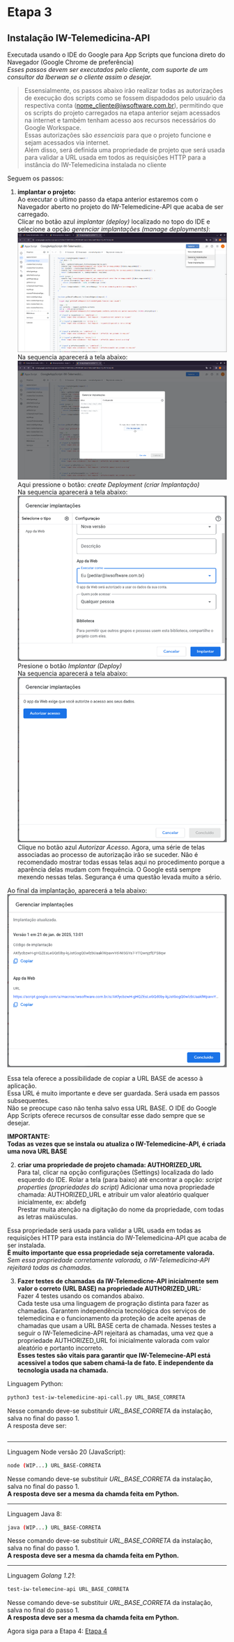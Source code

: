 # Etapa 3  
## Instalação IW-Telemedicina-API
  

Executada usando o IDE do Google para App Scripts que funciona direto do Navegador (Google Chrome de preferência)  
*Esses passos devem ser executados pelo cliente, com suporte de um consultor da Iberwan se o cliente assim o desejar.*
  
>Essensialmente, os passos abaixo irão realizar todas as autorizações de execução dos scripts como se fossem dispadodos pelo usuário da respectiva conta (<nome_cliente@iwsoftware.com.br>),
permitindo que os scripts do projeto carregados na etapa anterior sejam acessados na internet e também tenham acesso aos recursos necessários do Google Workspace.  
Essas autorizações são *essenciais* para que o projeto funcione e sejam acessados via internet.  
Além disso, será definida uma propriedade de projeto que será usada para validar a URL usada em todos as requisições HTTP
para a instância do IW-Telemedicina instalada no cliente  

Seguem os passos:  


1. **implantar o projeto:**  
Ao executar o ultimo passo da etapa anterior estaremos com o Navegador aberto no projeto do IW-Telemedicine-API que acaba de ser carregado.  
Clicar no botão azul *implantar (deploy)* localizado no topo do IDE e selecione a opção *gerenciar implantações (manage deployments)*:  
![manage deployments dialog](./Screenshot-gas-gerenciar-implantacao-0.png)  
Na sequencia aparecerá a tela abaixo:  
![manage deployments dialog](./Screenshot-gas-gerenciar-implantacao-1-criar-implantacao.png)  
Aqui pressione o botão: *create Deployment (criar Implantação)*  
Na sequencia aparecerá a tela abaixo:  
![manage deployments dialog](./Screenshot-gas-gerenciar-implantacao-2-implantar.png)  
Presione o botão *Implantar (Deploy)*  
Na sequencia aparecerá a tela abaixo:  
![manage deployments dialog](./Screenshot-gas-gerenciar-implantacao-3-autorizar-acesso.png)  
Clique no botão azul *Autorizar Acesso*.
Agora, uma série de telas associadas ao processo de autorização irão se suceder.
Não é recomendado mostrar todas essas telas aqui no procedimento porque a aparência delas mudam com frequência.
O Google está sempre mexendo nessas telas. Segurança é uma questão levada muito a sério.  

Ao final da implantação, aparecerá a tela abaixo:  
![manage deployments dialog](./Screenshot-gas-gerenciar-implantacao-5-concluido.png)  

Essa tela oferece a possibilidade de copiar a URL BASE de acesso à aplicação.  
Essa URL é muito importante e deve ser guardada. Será usada em passos subsequentes.  
Não se preocupe caso não tenha salvo essa URL BASE. O IDE do Google App Scripts oferece recursos de consultar esse dado sempre que se desejar.   
  
**IMPORTANTE:**   
**Todas as vezes que se instala ou atualiza o IW-Telemedicine-API, é criada uma nova URL BASE**  

2. **criar uma propriedade de projeto chamada: AUTHORIZED_URL**  
Para tal, clicar na opção configurações (Settings) localizada do lado esquerdo do IDE.
Rolar a tela (para baixo) até encontrar a opção: *script properties (propriedades do script)*
Adicionar uma nova propriedade chamada: AUTHORIZED_URL e atribuir um valor aleatório qualquer inicialmente, ex: abdefg    
Prestar muita atenção na digitação do nome da propriedade, com todas as letras maiúsculas.

Essa propriedade será usada para validar a URL usada em todas as requisições HTTP para esta instância do IW-Telemedicina-API que acaba de ser instalada.  
**È muito importante que essa propriedade seja corretamente valorada.**  
*Sem essa propriedade corretamente valorada, o IW-Telemedicina-API rejeitará todas as chamadas.*

3. **Fazer testes de chamadas da IW-Telemedicne-API inicialmente sem valor o correto (URL BASE) na propriedade AUTHORIZED_URL:**  
Fazer 4 testes usando os comandos abaixo.  
Cada teste usa uma linguagem de progração distinta para fazer as chamadas.
Garantem independência tecnológica dos serviços de telemedicina e o funcionamento da proteção de aceite apenas de chamadas que usam
a URL BASE certa de chamada.
Nesses testes a seguir o IW-Telemedicine-API rejeitará as chamadas, uma vez que a propriedade AUTHORIZED_URL foi inicialmente valorada com valor aleatório e portanto incorreto.  
**Esses testes são vitais para garantir que IW-Telemecine-API está acessivel a todos que sabem chamá-la de fato. E independente da tecnologia usada na chamada.**  
   
Linguagem Python:  
```bash  
python3 test-iw-telemedicine-api-call.py URL_BASE_CORRETA
```  
Nesse comando deve-se substituir *URL_BASE_CORRETA* da instalação, salva no final do passo 1.  
A resposta deve ser:  
```json  

```

---  

Linguagem Node versão 20 (JavaScript):  
```bash  
node (WIP...) URL_BASE-CORRETA
```  
Nesse comando deve-se substituir *URL_BASE_CORRETA* da instalação, salva no final do passo 1.  
**A resposta deve ser a mesma da chamda feita em Python.**  

---  

Linguagem Java 8:  
```bash  
java (WIP...) URL_BASE-CORRETA
```  
Nesse comando deve-se substituir *URL_BASE_CORRETA* da instalação, salva no final do passo 1.    
**A resposta deve ser a mesma da chamda feita em Python.**  

---  

Linguagem *Golang 1.21*:  
```bash  
test-iw-telemecine-api URL_BASE_CORRETA
```  
Nesse comando deve-se substituir *URL_BASE_CORRETA* da instalação, salva no final do passo 1.  
**A resposta deve ser a mesma da chamda feita em Python.**  


Agora siga para a Etapa 4: [Etapa 4](installing-iw-telemedicine-in-clients-iwcare-config-lang-pt.md)  

